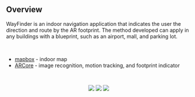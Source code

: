 ## Overview
WayFinder is an indoor navigation application that indicates the user the direction and route by the AR footprint. The method developed can apply in any buildings with a blueprint, such as an airport, mall, and parking lot.

<br>

* [mapbox](https://docs.mapbox.com/android/maps/examples/) - indoor map
* [ARCore](https://developers.google.com/ar/develop/java/augmented-images) - image recognition, motion tracking, and footprint indicator

<br>

<p align="center">
<img src="/.meta/demo1.gif">&nbsp;<img src="/.meta/demo2.gif">&nbsp;<img src="/.meta/demo3.gif">
</p>
